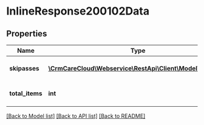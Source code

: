 # InlineResponse200102Data

## Properties
Name | Type | Description | Notes
------------ | ------------- | ------------- | -------------
**skipasses** | [**\CrmCareCloud\Webservice\RestApi\Client\Model\Skipass[]**](Skipass.md) | List of available skipasses | [optional] 
**total_items** | **int** | Count of all found skipasses | [optional] 

[[Back to Model list]](../../README.md#documentation-for-models) [[Back to API list]](../../README.md#documentation-for-api-endpoints) [[Back to README]](../../README.md)

